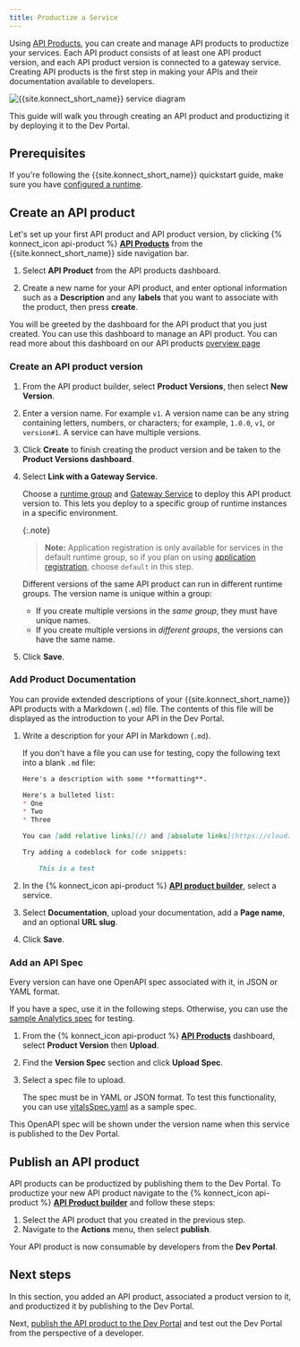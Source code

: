 ```yaml
---
title: Productize a Service
---
```


Using [API Products](/konnect/api-products), you can create and manage API products to productize your services. Each API product consists of at least one API product version, and each API product version is connected to a gateway service. Creating API products is the first step in making your APIs and their documentation available to developers.

![{{site.konnect_short_name}} service diagram](/assets/images/docs/konnect/konnect-services-diagram.png)

This guide will walk you through creating an API product and productizing it by deploying it to the Dev Portal.

## Prerequisites

If you're following the {{site.konnect_short_name}} quickstart guide,
make sure you have [configured a runtime](/konnect/getting-started/configure-runtime/).

## Create an API product <!--these steps will need to be verified once customer 0 happens-->

Let's set up your first API product and API product version, by clicking {% konnect_icon api-product %} [**API Products**](https://cloud.konghq.com/apiproducts) from the {{site.konnect_short_name}} side navigation bar.

1. Select **API Product** from the API products dashboard.

1. Create a new name for your API product, and enter optional information such as a **Description** and any **labels** that you want to associate with the product, then press **create**. 

You will be greeted by the dashboard for the API product that you just created. You can use this dashboard to manage an API product. You can read more about this dashboard on our API products [overview page](/konnect/api-products/)

### Create an API product version

1. From the API product builder, select **Product Versions**, then select **New Version**.

1. Enter a version name. For example `v1`.
     A version name can be any string containing letters, numbers, or characters;
     for example, `1.0.0`, `v1`, or `version#1`. A service can have multiple
     versions.
1. Click **Create** to finish creating the product version and be taken to the **Product Versions dashboard**.

1. Select **Link with a Gateway Service**. 

    Choose a [runtime group](/konnect/runtime-manager/runtime-groups/) and [Gateway Service](/konnect/runtime-manager/configuration/#gateway-services) to
    deploy this API product version to. This lets you deploy to a specific group of
    runtime instances in a specific environment.

    {:.note}
    > **Note:** Application registration is only available for
    services in the default runtime group, so if you plan on using
    [application registration](/konnect/dev-portal/applications/application-overview/),
    choose `default` in this step.

    Different versions of the same API product can run in different runtime groups.
    The version name is unique within a group:

    * If you create multiple versions in the _same group_, they must have unique names.
    * If you create multiple versions in _different groups_, the versions can have the same name.
1. Click **Save**.


### Add Product Documentation

You can provide extended descriptions of your {{site.konnect_short_name}} API products with a Markdown (`.md`) file.
The contents of this file will be displayed as the introduction to your API in the Dev Portal.

1. Write a description for your API in Markdown (`.md`).

    If you don't have a file you can use for testing, copy the following text
    into a blank `.md` file:

    ```md
    Here's a description with some **formatting**.

    Here's a bulleted list:
    * One
    * Two
    * Three

    You can [add relative links](/) and [absolute links](https://cloud.konghq.com).

    Try adding a codeblock for code snippets:

        This is a test

    ```

1. In the {% konnect_icon api-product %} [**API product builder**](https://cloud.konghq.com/apiproducts), select a service.

1. Select **Documentation**, upload your documentation, add a **Page name**, and an optional **URL slug**. 
1. Click **Save**.


### Add an API Spec 

Every version can have one OpenAPI spec associated with it, in JSON or YAML format.

If you have a spec, use it in the following steps. Otherwise, you can
use the [sample Analytics spec](/konnect/vitalsSpec.yaml) for testing.


1. From the {% konnect_icon api-product %} [**API Products**](https://cloud.konghq.com/apiproducts) dashboard, select **Product Version** then **Upload**. 

1. Find the **Version Spec** section and click **Upload Spec**.

1. Select a spec file to upload.

    The spec must be in YAML or JSON format. To test this functionality, you
    can use [vitalsSpec.yaml](/konnect/vitalsSpec.yaml/) as a sample spec.

This OpenAPI spec will be shown under the version name when this service is
published to the Dev Portal.



## Publish an API product

API products can be productized by publishing them to the Dev Portal. To productize your new API product navigate to the {% konnect_icon api-product %} [**API Product builder**](https://cloud.konghq.com/apiproducts) and follow these steps: 

1. Select the API product that you created in the previous step.
2. Navigate to the **Actions** menu, then select **publish**. 

Your API product is now consumable by developers from the **Dev Portal**.

## Next steps

In this section, you added an API product, associated a product version to it, and productized it by publishing to the Dev Portal. 

Next, [publish the API product to the Dev Portal](/konnect/getting-started/publish-service/)
and test out the Dev Portal from the perspective of a developer.
